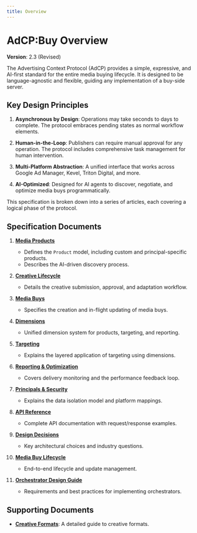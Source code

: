 ```yaml
---
title: Overview
---
```


# AdCP:Buy Overview

**Version**: 2.3 (Revised)

The Advertising Context Protocol (AdCP) provides a simple, expressive, and AI-first standard for the entire media buying lifecycle. It is designed to be language-agnostic and flexible, guiding any implementation of a buy-side server.

## Key Design Principles

1. **Asynchronous by Design**: Operations may take seconds to days to complete. The protocol embraces pending states as normal workflow elements.

2. **Human-in-the-Loop**: Publishers can require manual approval for any operation. The protocol includes comprehensive task management for human intervention.

3. **Multi-Platform Abstraction**: A unified interface that works across Google Ad Manager, Kevel, Triton Digital, and more.

4. **AI-Optimized**: Designed for AI agents to discover, negotiate, and optimize media buys programmatically.

This specification is broken down into a series of articles, each covering a logical phase of the protocol.

## Specification Documents

1.  **[Media Products](media-products.md)**
    -   Defines the `Product` model, including custom and principal-specific products.
    -   Describes the AI-driven discovery process.

2.  **[Creative Lifecycle](creative-lifecycle.md)**
    -   Details the creative submission, approval, and adaptation workflow.

3.  **[Media Buys](media-buys.md)**
    -   Specifies the creation and in-flight updating of media buys.

4.  **[Dimensions](dimensions.md)**
    -   Unified dimension system for products, targeting, and reporting.

5.  **[Targeting](targeting.md)**
    -   Explains the layered application of targeting using dimensions.

6.  **[Reporting & Optimization](reporting-and-optimization.md)**
    -   Covers delivery monitoring and the performance feedback loop.

7.  **[Principals & Security](principals-and-security.md)**
    -   Explains the data isolation model and platform mappings.

8.  **[API Reference](api-reference.md)**
    -   Complete API documentation with request/response examples.

9.  **[Design Decisions](design-decisions.md)**
    -   Key architectural choices and industry questions.

10. **[Media Buy Lifecycle](media-buy-lifecycle.md)**
    -   End-to-end lifecycle and update management.

11. **[Orchestrator Design Guide](orchestrator-design.md)**
    -   Requirements and best practices for implementing orchestrators.

## Supporting Documents

- **[Creative Formats](creative-formats.md)**: A detailed guide to creative formats.
